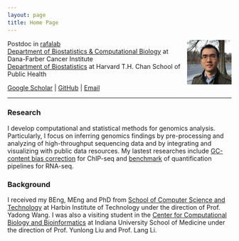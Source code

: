 ```yaml
---
layout: page
title: Home Page 
---
```


Postdoc in [rafalab](http://rafalab.github.io)
<img style="float: right;width:100px;height:100px;" 
src="assets/themes/twitter/bootstrap/img/jamaicapond.jpg"> <br>
[Department of Biostatistics & Computational Biology](http://bcb.dfci.harvard.edu)
at Dana-Farber Cancer Institute <br>
[Department of Biostatistics](https://www.hsph.harvard.edu/biostatistics)
at Harvard T.H. Chan School of Public Health

[Google Scholar](https://scholar.google.com/citations?user=T7QIObwAAAAJ) |
[GitHub](https://github.com/tengmx) |
[Email](mailto:mxteng@jimmy.harvard.edu)

---

### Research

I develop computational and statistical methods for genomics analysis.
Particularly, I focus on inferring genomics findings by pre-processing 
and analyzing of high-throughput sequencing data and by integrating and 
visualizing with public data resources. My lastest researches include 
[GC-content bias correction](http://biorxiv.org/content/early/2016/12/01/090704)
for ChIP-seq and 
[benchmark](https://genomebiology.biomedcentral.com/articles/10.1186/s13059-016-0940-1)
of quantification
pipelines for RNA-seq.


### Background

I received my BEng, MEng and PhD from 
[School of Computer Science and Technology](http://encs.hit.edu.cn/)
at Harbin Institute of Technology
under the direction of Prof. Yadong Wang. I was also a visiting student in the
[Center for Computational Biology and Bioinformatics](http://www.compbio.iupui.edu)
at Indiana University School of Medicine under the direction of Prof. Yunlong Liu
and Prof. Lang Li.
